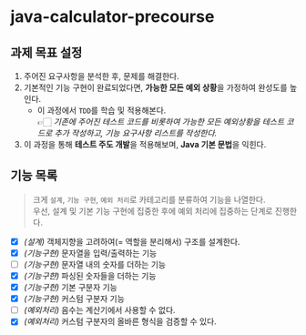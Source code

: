 # java-calculator-precourse

## 과제 목표 설정

1. 주어진 요구사항을 분석한 후, 문제를 해결한다.
2. 기본적인 기능 구현이 완료되었다면, **가능한 모든 예외 상황**을 가정하여 완성도를 높인다.
   - 이 과정에서 `TDD`를 학습 및 적용해본다.  
     👉🏻 _기존에 주어진 테스트 코드를 비롯하여 가능한 모든 예외상황을 테스트 코드로 추가 작성하고, 기능 요구사항 리스트를 작성한다._
3. 이 과정을 통해 **테스트 주도 개발**을 적용해보며, **Java 기본 문법**을 익힌다.

## 기능 목록

> 크게 `설계`, `기능 구현`, `예외 처리`로 카테고리를 분류하여 기능을 나열한다.  
> 우선, 설계 및 기본 기능 구현에 집중한 후에 예외 처리에 집중하는 단계로 진행한다.

- [x] _(설계)_ 객체지향을 고려하여(= 역할을 분리해서) 구조를 설계한다.
- [x] _(기능구현)_ 문자열을 입력/출력하는 기능
- [ ] _(기능구현)_ 문자열 내의 숫자를 더하는 기능
- [x] _(기능구햔)_ 파싱된 숫자들을 더하는 기능
- [x] _(기능구현)_ 기본 구분자 기능
- [x] _(기능구현)_ 커스텀 구분자 기능
- [ ] _(예외처리)_ 음수는 계산기에서 사용할 수 없다.
- [x] _(예외처리)_ 커스텀 구분자의 올바른 형식을 검증할 수 있다.
